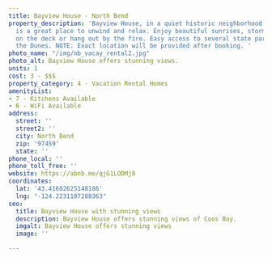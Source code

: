 ```yaml
---
title: Bayview House - North Bend
property_description: 'Bayview House, in a quiet historic neighborhood in North Bend,
  is a great place to unwind and relax. Enjoy beautiful sunrises, storm watch, barbecues
  on the deck or hang out by the fire. Easy access to several state parks, golf and
  the Dunes. NOTE: Exact location will be provided after booking. '
photo_name: "/img/nb_vacay_rental2.jpg"
photo_alt: Bayview House offers stunning views.
units: 1
cost: 3 - $$$
property_category: 4 - Vacation Rental Homes
amenityList:
- 7 - Kitchens Available
- 6 - WiFi Available
address:
  street: ''
  street2: ''
  city: North Bend
  zip: '97459'
  state: ''
phone_local: ''
phone_toll_free: ''
website: https://abnb.me/qjG1LODMj8
coordinates:
  lat: '43.41602625148186'
  lng: "-124.2231107288363"
seo:
  title: Bayview House with stunning views
  description: Bayview House offers stunning views of Coos Bay.
  imgalt: Bayview House offers stunning views
  image: ''

---
```

